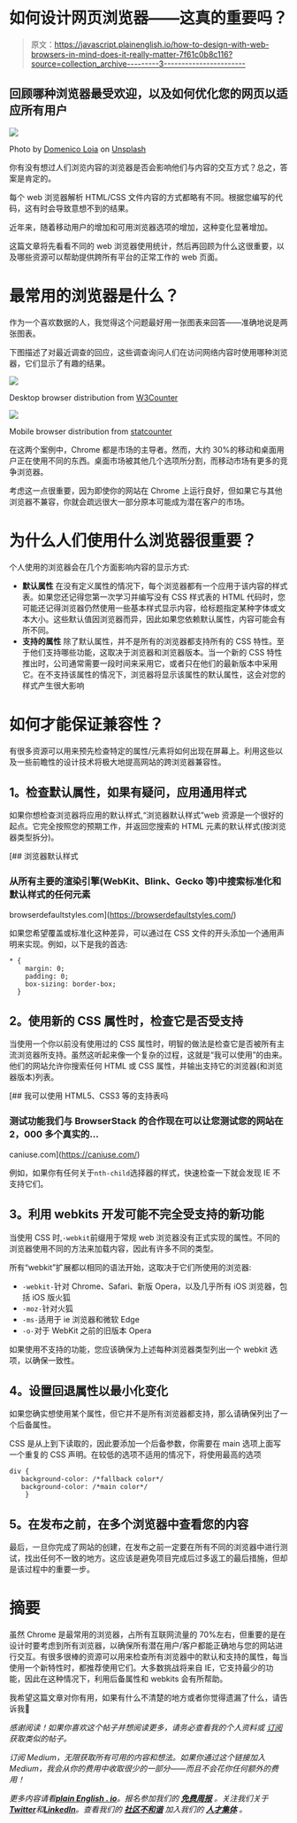 # 如何设计网页浏览器——这真的重要吗？

> 原文：<https://javascript.plainenglish.io/how-to-design-with-web-browsers-in-mind-does-it-really-matter-7f61c0b8c116?source=collection_archive---------3----------------------->

## 回顾哪种浏览器最受欢迎，以及如何优化您的网页以适应所有用户

![](img/f522967689be443ebbc9390a0ff1ee8a.png)

Photo by [Domenico Loia](https://unsplash.com/@domenicoloia?utm_source=medium&utm_medium=referral) on [Unsplash](https://unsplash.com?utm_source=medium&utm_medium=referral)

你有没有想过人们浏览内容的浏览器是否会影响他们与内容的交互方式？总之，答案是肯定的。

每个 web 浏览器解析 HTML/CSS 文件内容的方式都略有不同。根据您编写的代码，这有时会导致意想不到的结果。

近年来，随着移动用户的增加和可用浏览器选项的增加，这种变化显著增加。

这篇文章将先看看不同的 web 浏览器使用统计，然后再回顾为什么这很重要，以及哪些资源可以帮助提供跨所有平台的正常工作的 web 页面。

# 最常用的浏览器是什么？

作为一个喜欢数据的人，我觉得这个问题最好用一张图表来回答——准确地说是两张图表。

下图描述了对最近调查的回应，这些调查询问人们在访问网络内容时使用哪种浏览器，它们显示了有趣的结果。

![](img/3d5c6c771659c193beafad4dddca92f3.png)

Desktop browser distribution from [W3Counter](https://www.w3counter.com/globalstats.php?year=2022&month=6)

![](img/20f58003dffe5a9dc42bf2b121725de1.png)

Mobile browser distribution from [statcounter](https://gs.statcounter.com/browser-market-share/mobile-tablet/worldwide/#monthly-202106-202206-bar)

在这两个案例中，Chrome 都是市场的主导者。然而，大约 30%的移动和桌面用户正在使用不同的东西。桌面市场被其他几个选项所分割，而移动市场有更多的竞争浏览器。

考虑这一点很重要，因为即使你的网站在 Chrome 上运行良好，但如果它与其他浏览器不兼容，你就会疏远很大一部分原本可能成为潜在客户的市场。

# 为什么人们使用什么浏览器很重要？

个人使用的浏览器会在几个方面影响内容的显示方式:

*   **默认属性**
    在没有定义属性的情况下，每个浏览器都有一个应用于该内容的样式表。如果您还记得您第一次学习并编写没有 CSS 样式表的 HTML 代码时，您可能还记得浏览器仍然使用一些基本样式显示内容，给标题指定某种字体或文本大小。这些默认值因浏览器而异，因此如果您依赖默认属性，内容可能会有所不同。
*   **支持的属性**
    除了默认属性，并不是所有的浏览器都支持所有的 CSS 特性。至于他们支持哪些功能，这取决于浏览器和浏览器版本。当一个新的 CSS 特性推出时，公司通常需要一段时间来采用它，或者只在他们的最新版本中采用它。在不支持该属性的情况下，浏览器将显示该属性的默认属性，这会对您的样式产生很大影响

# 如何才能保证兼容性？

有很多资源可以用来预先检查特定的属性/元素将如何出现在屏幕上。利用这些以及一些前瞻性的设计技术将极大地提高网站的跨浏览器兼容性。

## **1。检查默认属性，如果有疑问，应用通用样式**

如果你想检查浏览器将应用的默认样式,“浏览器默认样式”web 资源是一个很好的起点。它完全按照您的预期工作，并返回您搜索的 HTML 元素的默认样式(按浏览器类型拆分)。

[](https://browserdefaultstyles.com/) [## 浏览器默认样式

### 从所有主要的渲染引擎(WebKit、Blink、Gecko 等)中搜索标准化和默认样式的任何元素

browserdefaultstyles.com](https://browserdefaultstyles.com/) 

如果您希望覆盖或标准化这种差异，可以通过在 CSS 文件的开头添加一个通用声明来实现。例如，以下是我的首选:

```
* {
    margin: 0;
    padding: 0;
    box-sizing: border-box;
  }
```

## **2。使用新的 CSS 属性时，检查它是否受支持**

当使用一个你以前没有使用过的 CSS 属性时，明智的做法是检查它是否被所有主流浏览器所支持。虽然这听起来像一个复杂的过程，这就是“我可以使用”的由来。他们的网站允许你搜索任何 HTML 或 CSS 属性，并输出支持它的浏览器(和浏览器版本)列表。

 [## 我可以使用 HTML5、CSS3 等的支持表吗

### 测试功能我们与 BrowserStack 的合作现在可以让您测试您的网站在 2，000 多个真实的…

caniuse.com](https://caniuse.com/) 

例如，如果你有任何关于`nth-child`选择器的样式，快速检查一下就会发现 IE 不支持它们。

## **3。利用 webkits 开发可能不完全受支持的新功能**

当使用 CSS 时,`-webkit`前缀用于常规 web 浏览器没有正式实现的属性。不同的浏览器使用不同的方法来加载内容，因此有许多不同的类型。

所有“webkit”扩展都以相同的语法开始，这取决于它们所使用的浏览器:

*   `-webkit-`针对 Chrome、Safari、新版 Opera，以及几乎所有 iOS 浏览器，包括 iOS 版火狐
*   `-moz-`针对火狐
*   `-ms-`适用于 ie 浏览器和微软 Edge
*   `-o-`对于 WebKit 之前的旧版本 Opera

如果使用不支持的功能，您应该确保为上述每种浏览器类型列出一个 webkit 选项，以确保一致性。

## **4。设置回退属性以最小化变化**

如果您确实想使用某个属性，但它并不是所有浏览器都支持，那么请确保列出了一个后备属性。

CSS 是从上到下读取的，因此要添加一个后备参数，你需要在 main 选项上面写一个重复的 CSS 声明。在较低的选项不适用的情况下，将使用最高的选项

```
div {
   background-color: /*fallback color*/
   background-color: /*main color*/
    }
```

## **5。在发布之前，在多个浏览器中查看您的内容**

最后，一旦你完成了网站的创建，在发布之前一定要在所有不同的浏览器中进行测试，找出任何不一致的地方。这应该是避免项目完成后过多返工的最后措施，但却是该过程中的重要一步。

# 摘要

虽然 Chrome 是最常用的浏览器，占所有互联网流量的 70%左右，但重要的是在设计时要考虑到所有浏览器，以确保所有潜在用户/客户都能正确地与您的网站进行交互。有很多很棒的资源可以用来检查所有浏览器中的默认和支持的属性，每当使用一个新特性时，都推荐使用它们。大多数挑战将来自 IE，它支持最少的功能，因此在这种情况下，利用后备属性和 webkits 会有所帮助。

我希望这篇文章对你有用，如果有什么不清楚的地方或者你觉得遗漏了什么，请告诉我🙂

*感谢阅读！如果你喜欢这个帖子并想阅读更多，请务必查看我的个人资料或* [*订阅*](https://medium.com/subscribe/@simply_stef) *获取类似的帖子。*

*订阅 Medium，无限获取所有可用的内容和想法。如果你通过这个链接加入 Medium，我会从你的费用中收取很少的一部分——而且不会花你任何额外的费用！*

*更多内容请看*[***plain English . io***](https://plainenglish.io/)*。报名参加我们的* [***免费周报***](http://newsletter.plainenglish.io/) *。关注我们关于*[***Twitter***](https://twitter.com/inPlainEngHQ)**和*[***LinkedIn***](https://www.linkedin.com/company/inplainenglish/)*。查看我们的* [***社区不和谐***](https://discord.gg/GtDtUAvyhW) *加入我们的* [***人才集体***](https://inplainenglish.pallet.com/talent/welcome) *。**